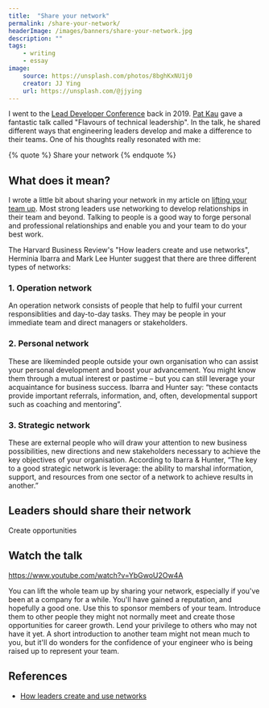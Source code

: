 ```yaml
---
title:  "Share your network"
permalink: /share-your-network/
headerImage: /images/banners/share-your-network.jpg
description: ""
tags:
    - writing
    - essay
image:
    source: https://unsplash.com/photos/8bghKxNU1j0
    creator: JJ Ying
    url: https://unsplash.com/@jjying
---
```


I went to the [Lead Developer Conference](https://theleaddeveloper.com/) back in 2019. [Pat Kau](https://www.patkua.com/) gave a fantastic talk called "Flavours of technical leadership". In the talk, he shared different ways that engineering leaders develop and make a difference to their teams. One of his thoughts really resonated with me:

{% quote %}
Share your network
{% endquote %}

## What does it mean?

I wrote a little bit about sharing your network in my article on [lifting your team up](/lift-your-team-up/). Most strong leaders use networking to develop relationships in their team and beyond. Talking to people is a good way to forge personal and professional relationships and enable you and your team to do your best work.

The Harvard Business Review's "How leaders create and use networks", Herminia Ibarra and Mark Lee Hunter suggest that there are three different types of networks:

### 1. Operation network

An operation network consists of people that help to fulfil your current responsiblities and day-to-day tasks. They may be people in your immediate team and direct managers or stakeholders. 

### 2. Personal network

These are likeminded people outside your own organisation who can assist your personal development and boost your advancement. You might know them through a mutual interest or pastime – but you can still leverage your acquaintance for business success. Ibarra and Hunter say: “these contacts provide important referrals, information, and, often, developmental support such as coaching and mentoring”.

### 3. Strategic network

These are external people who will draw your attention to new business possibilities, new directions and new stakeholders necessary to achieve the key objectives of your organisation. According to Ibarra & Hunter, “The key to a good strategic network is leverage: the ability to marshal information, support, and resources from one sector of a network to achieve results in another.”

## Leaders should share their network

Create opportunities 

## Watch the talk

https://www.youtube.com/watch?v=YbGwoU2Ow4A

You can lift the whole team up by sharing your network, especially if you've been at a company for a while. You'll have gained a reputation, and hopefully a good one. Use this to sponsor members of your team. Introduce them to other people they might not normally meet and create those opportunities for career growth. Lend your privilege to others who may not have it yet. A short introduction to another team might not mean much to you, but it'll do wonders for the confidence of your engineer who is being raised up to represent your team.

## References

- [How leaders create and use networks](https://hbr.org/2007/01/how-leaders-create-and-use-networks)